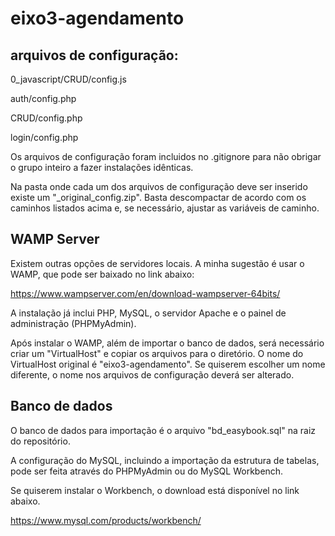 # eixo3-agendamento

## arquivos de configuração:
0_javascript/CRUD/config.js

auth/config.php

CRUD/config.php

login/config.php


Os arquivos de configuração foram incluidos no .gitignore para não obrigar o grupo inteiro a
fazer instalações idênticas.

Na pasta onde cada um dos arquivos de configuração deve ser inserido existe um "_original_config.zip".
Basta descompactar de acordo com os caminhos listados acima e, se necessário, ajustar as variáveis de caminho.

## WAMP Server

Existem outras opções de servidores locais. A minha sugestão é usar o WAMP, que pode ser baixado no link abaixo:

https://www.wampserver.com/en/download-wampserver-64bits/

A instalação já inclui PHP, MySQL, o servidor Apache e o painel de administração (PHPMyAdmin).

Após instalar o WAMP, além de importar o banco de dados, será necessário criar um "VirtualHost" e copiar os arquivos 
para o diretório. O nome do VirtualHost original é "eixo3-agendamento". Se quiserem escolher um nome diferente, o nome 
nos arquivos de configuração deverá ser alterado.


## Banco de dados

O banco de dados para importação é o arquivo "bd_easybook.sql" na raiz do repositório.

A configuração do MySQL, incluindo a importação da estrutura de tabelas, pode ser feita através do PHPMyAdmin ou do
MySQL Workbench.

Se quiserem instalar o Workbench, o download está disponível no link abaixo.

https://www.mysql.com/products/workbench/
